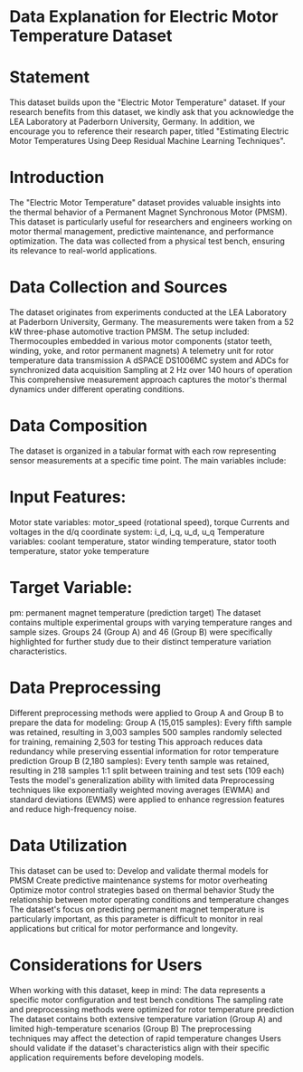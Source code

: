 # Data Explanation for Electric Motor Temperature Dataset
# Statement
This dataset builds upon the "Electric Motor Temperature" dataset. If your research benefits from this dataset, we kindly ask that you acknowledge the LEA Laboratory at Paderborn University, Germany. In addition, we encourage you to reference their research paper, titled "Estimating Electric Motor Temperatures Using Deep Residual Machine Learning Techniques".

# Introduction
The "Electric Motor Temperature" dataset provides valuable insights into the thermal behavior of a Permanent Magnet Synchronous Motor (PMSM). This dataset is particularly useful for researchers and engineers working on motor thermal management, predictive maintenance, and performance optimization. The data was collected from a physical test bench, ensuring its relevance to real-world applications.

# Data Collection and Sources
The dataset originates from experiments conducted at the LEA Laboratory at Paderborn University, Germany. The measurements were taken from a 52 kW three-phase automotive traction PMSM. The setup included:
Thermocouples embedded in various motor components (stator teeth, winding, yoke, and rotor permanent magnets)
A telemetry unit for rotor temperature data transmission
A dSPACE DS1006MC system and ADCs for synchronized data acquisition
Sampling at 2 Hz over 140 hours of operation
This comprehensive measurement approach captures the motor's thermal dynamics under different operating conditions.

# Data Composition
The dataset is organized in a tabular format with each row representing sensor measurements at a specific time point. The main variables include:

# Input Features:
Motor state variables: motor_speed (rotational speed), torque
Currents and voltages in the d/q coordinate system: i_d, i_q, u_d, u_q
Temperature variables: coolant temperature, stator winding temperature, stator tooth temperature, stator yoke temperature
# Target Variable:
pm: permanent magnet temperature (prediction target)
The dataset contains multiple experimental groups with varying temperature ranges and sample sizes. Groups 24 (Group A) and 46 (Group B) were specifically highlighted for further study due to their distinct temperature variation characteristics.

# Data Preprocessing
Different preprocessing methods were applied to Group A and Group B to prepare the data for modeling:
Group A (15,015 samples):
Every fifth sample was retained, resulting in 3,003 samples
500 samples randomly selected for training, remaining 2,503 for testing
This approach reduces data redundancy while preserving essential information for rotor temperature prediction
Group B (2,180 samples):
Every tenth sample was retained, resulting in 218 samples
1:1 split between training and test sets (109 each)
Tests the model's generalization ability with limited data
Preprocessing techniques like exponentially weighted moving averages (EWMA) and standard deviations (EWMS) were applied to enhance regression features and reduce high-frequency noise.

# Data Utilization
This dataset can be used to:
Develop and validate thermal models for PMSM
Create predictive maintenance systems for motor overheating
Optimize motor control strategies based on thermal behavior
Study the relationship between motor operating conditions and temperature changes
The dataset's focus on predicting permanent magnet temperature is particularly important, as this parameter is difficult to monitor in real applications but critical for motor performance and longevity.

# Considerations for Users
When working with this dataset, keep in mind:
The data represents a specific motor configuration and test bench conditions
The sampling rate and preprocessing methods were optimized for rotor temperature prediction
The dataset contains both extensive temperature variation (Group A) and limited high-temperature scenarios (Group B)
The preprocessing techniques may affect the detection of rapid temperature changes
Users should validate if the dataset's characteristics align with their specific application requirements before developing models.
